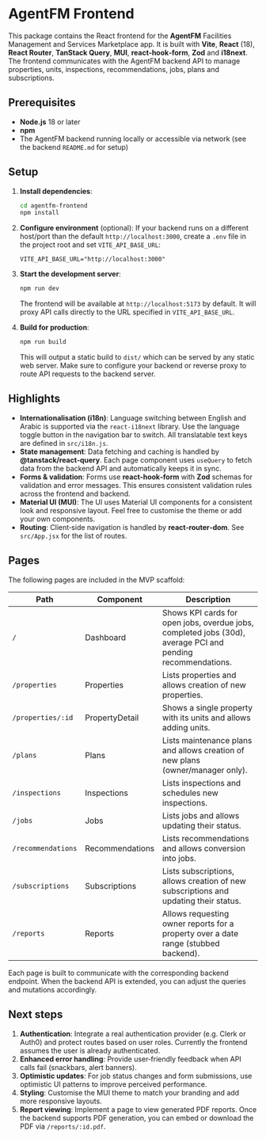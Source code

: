 # AgentFM Frontend

This package contains the React frontend for the **AgentFM** Facilities Management and Services Marketplace app.  It is built with **Vite**, **React** (18), **React Router**, **TanStack Query**, **MUI**, **react‑hook‑form**, **Zod** and **i18next**.  The frontend communicates with the AgentFM backend API to manage properties, units, inspections, recommendations, jobs, plans and subscriptions.

## Prerequisites

* **Node.js** 18 or later
* **npm**
* The AgentFM backend running locally or accessible via network (see the backend `README.md` for setup)

## Setup

1. **Install dependencies**:
   ```bash
   cd agentfm-frontend
   npm install
   ```

2. **Configure environment** (optional):
   If your backend runs on a different host/port than the default `http://localhost:3000`, create a `.env` file in the project root and set `VITE_API_BASE_URL`:

   ```env
   VITE_API_BASE_URL="http://localhost:3000"
   ```

3. **Start the development server**:
   ```bash
   npm run dev
   ```
   The frontend will be available at `http://localhost:5173` by default.  It will proxy API calls directly to the URL specified in `VITE_API_BASE_URL`.

4. **Build for production**:
   ```bash
   npm run build
   ```
   This will output a static build to `dist/` which can be served by any static web server.  Make sure to configure your backend or reverse proxy to route API requests to the backend server.

## Highlights

* **Internationalisation (i18n)**: Language switching between English and Arabic is supported via the `react‑i18next` library.  Use the language toggle button in the navigation bar to switch.  All translatable text keys are defined in `src/i18n.js`.
* **State management**: Data fetching and caching is handled by **@tanstack/react‑query**.  Each page component uses `useQuery` to fetch data from the backend API and automatically keeps it in sync.
* **Forms & validation**: Forms use **react‑hook‑form** with **Zod** schemas for validation and error messages.  This ensures consistent validation rules across the frontend and backend.
* **Material UI (MUI)**: The UI uses Material UI components for a consistent look and responsive layout.  Feel free to customise the theme or add your own components.
* **Routing**: Client‑side navigation is handled by **react‑router‑dom**.  See `src/App.jsx` for the list of routes.

## Pages

The following pages are included in the MVP scaffold:

| Path | Component | Description |
|------|-----------|-------------|
| `/` | Dashboard | Shows KPI cards for open jobs, overdue jobs, completed jobs (30d), average PCI and pending recommendations. |
| `/properties` | Properties | Lists properties and allows creation of new properties. |
| `/properties/:id` | PropertyDetail | Shows a single property with its units and allows adding units. |
| `/plans` | Plans | Lists maintenance plans and allows creation of new plans (owner/manager only). |
| `/inspections` | Inspections | Lists inspections and schedules new inspections. |
| `/jobs` | Jobs | Lists jobs and allows updating their status. |
| `/recommendations` | Recommendations | Lists recommendations and allows conversion into jobs. |
| `/subscriptions` | Subscriptions | Lists subscriptions, allows creation of new subscriptions and updating their status. |
| `/reports` | Reports | Allows requesting owner reports for a property over a date range (stubbed backend). |

Each page is built to communicate with the corresponding backend endpoint.  When the backend API is extended, you can adjust the queries and mutations accordingly.

## Next steps

1. **Authentication**: Integrate a real authentication provider (e.g. Clerk or Auth0) and protect routes based on user roles.  Currently the frontend assumes the user is already authenticated.
2. **Enhanced error handling**: Provide user‑friendly feedback when API calls fail (snackbars, alert banners).
3. **Optimistic updates**: For job status changes and form submissions, use optimistic UI patterns to improve perceived performance.
4. **Styling**: Customise the MUI theme to match your branding and add more responsive layouts.
5. **Report viewing**: Implement a page to view generated PDF reports.  Once the backend supports PDF generation, you can embed or download the PDF via `/reports/:id.pdf`.